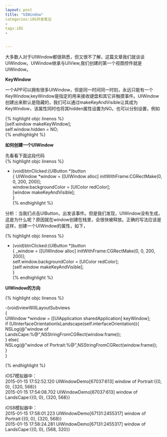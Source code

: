 ```yaml
---
layout: post
title: "UIWindow"
categories:iOS开发笔记
- 
tags:iOS
- 


---
```

大多数人对于UIWindow都很熟悉，但又很不了解，这篇文章我们就谈谈UIWindow。UIWindow继承与UIView,我们创建的第一个视图控件就是UIWindow。

**KeyWindow**

一个APP可以拥有很多UIWindow，但是同一时间同一时刻，永远只能有一个KeyWindow,keyWindow是指定的用来接收键盘和其它非触摸事件。UIWindow创建出来默认是隐藏的，我们可以通过makeKeyAndVisible让其成为KeyWindow，该属性同时也将其hidden属性设置为NO。也可以分别设置，例如   

{% highlight objc linenos %}    
    [self.window makeKeyWindow];    
    self.window.hidden = NO;    
{% endhighlight %}    
        
**如何创建一个UIWindow**

先看看下面这段代码    
{% highlight objc linenos %}    
- (void)btnClicked:(UIButton *)button      
{
    UIWindow *window = [[UIWindow alloc] initWithFrame:CGRectMake(0, 0, 200, 200)];     
    window.backgroundColor = [UIColor redColor];       
    [window makeKeyAndVisible];     
}   
{% endhighlight %}    

分析：当我们点击UIButton，出发该事件。但是我们发现，UIWindow没有生成，这是为什么呢？原因就在window创建在栈里，会很快被释放。正确的写法应该是这样，创建一个UIWindow的属性，如下，   

{% highlight objc linenos %}    
- (void)btnClicked:(UIButton *)button    
{
    _window = [[UIWindow alloc] initWithFrame:CGRectMake(0, 0, 200, 200)];      
    self.window.backgroundColor = [UIColor redColor];     
    [self.window makeKeyAndVisible];     
}        
{% endhighlight %}     

**UIWindow的方向**

{% highlight objc linenos %}  

-(void)viewWillLayoutSubviews     
{      
    UIWindow *window = [[UIApplication sharedApplication] keyWindow];         
    if (UIInterfaceOrientationIsLandscape(self.interfaceOrientation)){        
        NSLog(@"window of LandsCape:%@",NSStringFromCGRect(window.frame));     
    } else{       
        NSLog(@"window of Portrait:%@",NSStringFromCGRect(window.frame));           
    }     
}  
  
{% endhighlight %} 

iOS7模拟器中：    
2015-01-15 17:52:52.120 UIWindowDemo[67037:613] window of Portrait:{{0, 0}, {320, 568}}       
2015-01-15 17:54:08.702 UIWindowDemo[67037:613] window of LandsCape:{{0, 0}, {320, 568}}  

iOS8模拟器中：   
2015-01-15 17:58:01.223 UIWindowDemo[67131:2455317] window of Portrait:{{0, 0}, {320, 568}}     
2015-01-15 17:58:24.281 UIWindowDemo[67131:2455317] window of LandsCape:{{0, 0}, {568, 320}}     